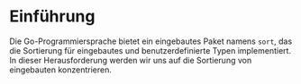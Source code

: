 # Einführung

Die Go-Programmiersprache bietet ein eingebautes Paket namens `sort`, das die Sortierung für eingebautes und benutzerdefinierte Typen implementiert. In dieser Herausforderung werden wir uns auf die Sortierung von eingebauten konzentrieren.
